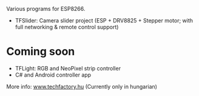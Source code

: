 Various programs for ESP8266.

 - TFSlider: Camera slider project (ESP + DRV8825 + Stepper motor; with full networking & remote control support)

Coming soon
==========
 - TFLight: RGB and NeoPixel strip controller
 - C# and Android controller app 
 

More info:
www.techfactory.hu 
(Currently only in hungarian)
